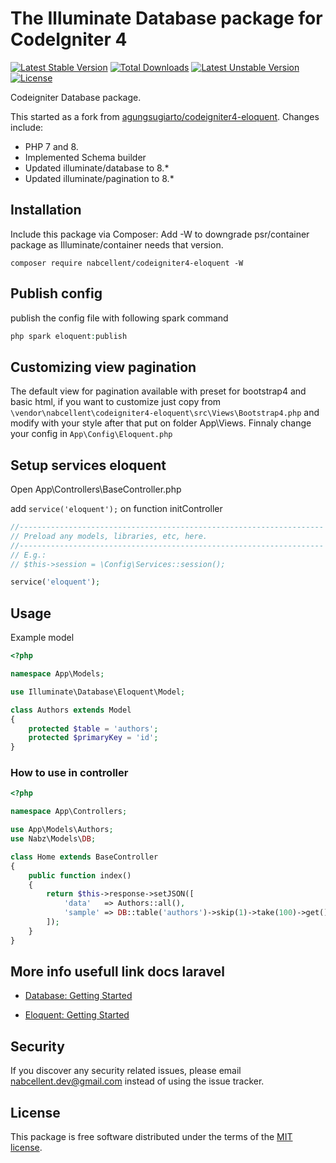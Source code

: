 # The Illuminate Database package for CodeIgniter 4

[![Latest Stable Version](https://poser.pugx.org/nabcellent/codeigniter4-eloquent/v)](https://packagist.org/packages/nabcellent/codeigniter4-eloquent)
[![Total Downloads](https://poser.pugx.org/nabcellent/codeigniter4-eloquent/downloads)](https://packagist.org/packages/nabcellent/codeigniter4-eloquent)
[![Latest Unstable Version](https://poser.pugx.org/nabcellent/codeigniter4-eloquent/v/unstable)](https://packagist.org/packages/nabcellent/codeigniter4-eloquent)
[![License](https://poser.pugx.org/nabcellent/codeigniter4-eloquent/license)](https://packagist.org/packages/nabcellent/codeigniter4-eloquent)

Codeigniter Database package.

This started as a fork from [agungsugiarto/codeigniter4-eloquent](https://github.com/agungsugiarto/codeigniter4-eloquent). Changes include:

- PHP 7 and 8.
- Implemented Schema builder
- Updated illuminate/database to 8.*
- Updated illuminate/pagination to 8.*

## Installation

Include this package via Composer:
Add -W to downgrade psr/container package as Illuminate/container needs that version.

```console
composer require nabcellent/codeigniter4-eloquent -W
```

## Publish config
publish the config file with following spark command
```php
php spark eloquent:publish
```

## Customizing view pagination
The default view for pagination available with preset for bootstrap4 and basic html, if you want to customize
just copy from `\vendor\nabcellent\codeigniter4-eloquent\src\Views\Bootstrap4.php` and modify with your style after that put on folder App\Views. Finnaly change your config in `App\Config\Eloquent.php`

## Setup services eloquent
Open App\Controllers\BaseController.php

add `service('eloquent');` on function initController
```php
//--------------------------------------------------------------------
// Preload any models, libraries, etc, here.
//--------------------------------------------------------------------
// E.g.:
// $this->session = \Config\Services::session();

service('eloquent');
```
## Usage

Example model
```php
<?php

namespace App\Models;

use Illuminate\Database\Eloquent\Model;

class Authors extends Model
{
    protected $table = 'authors';
    protected $primaryKey = 'id';
}

```

### How to use in controller
```php
<?php 

namespace App\Controllers;

use App\Models\Authors;
use Nabz\Models\DB;

class Home extends BaseController
{
	public function index()
	{
		return $this->response->setJSON([
			'data'   => Authors::all(),
			'sample' => DB::table('authors')->skip(1)->take(100)->get(),
		]);
	}
}

```

## More info usefull link docs laravel
- [Database: Getting Started](https://laravel.com/docs/8.x/database)

- [Eloquent: Getting Started](https://laravel.com/docs/8.x/eloquent)

## Security

If you discover any security related issues, please email [nabcellent.dev@gmail.com](mailto:nabcellent.dev@gmail.com) instead of using the issue tracker.

## License

This package is free software distributed under the terms of the [MIT license](LICENSE.md).
